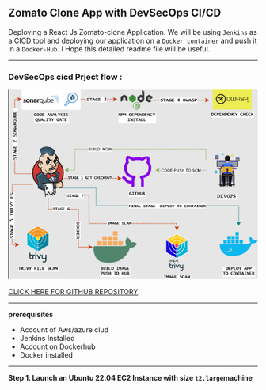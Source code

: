 ## Zomato Clone App with DevSecOps CI/CD

Deploying a React Js Zomato-clone Application. We will be using `Jenkins` as a CICD tool and deploying our application on a `Docker container` and push it in a `Docker-Hub`. I Hope this detailed readme file will be useful.

---

### DevSecOps cicd Prject flow :

  ![Preview](Images/1.png)

  [CLICK HERE FOR GITHUB REPOSITORY](https://github.com/Aj7Ay/Zomato-Clone)

---

**prerequisites**

  - Account of Aws/azure clud
  - Jenkins Installed
  - Account on Dockerhub
  - Docker installed

---

 **Step 1. Launch an Ubuntu 22.04 EC2 Instance with size `t2.large`machine** 



